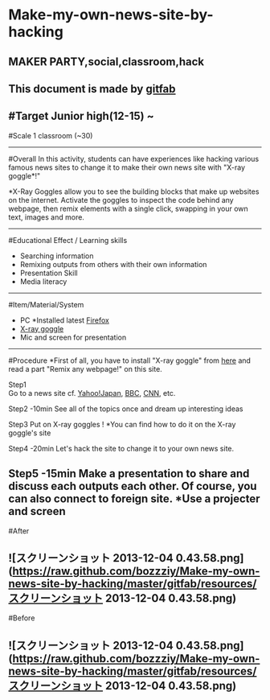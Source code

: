 # Make-my-own-news-site-by-hacking
## MAKER PARTY,social,classroom,hack
This document is made by [gitfab](http://gitfab.org)
---
#Target
Junior high(12-15) ~
---
#Scale
1 classroom (~30)

---
#Overall
In this activity, students can have experiences like hacking various famous news sites to change it to make their own news site with "X-ray goggle*!"

*X-Ray Goggles allow you to see the building blocks that make up websites on the internet. Activate the goggles to inspect the code behind any webpage, then remix elements with a single click, swapping in your own text, images and more.

---
#Educational Effect / Learning skills
* Searching information
* Remixing outputs from others with their own information 
* Presentation Skill
* Media literacy

---
#Item/Material/System
* PC *Installed latest [Firefox](http://www.mozilla.org/en-US/firefox/)
* [X-ray goggle](https://goggles.webmaker.org/en-US)
* Mic and screen for presentation
---
#Procedure
*First of all, you have to install "X-ray goggle" from [here](https://goggles.webmaker.org/en-US) and read a part "Remix any webpage!" on this site.



Step1        
 Go to a news site
cf. [Yahoo!Japan](http://www.yahoo.co.jp/), [BBC](http://www.bbc.co.uk/), [CNN](http://www.cnn.co.jp/), etc.


Step2  -10min
See all of the topics once and dream up interesting ideas


Step3
Put on X-ray goggles !
*You can find how to do it on the X-ray goggle's site

Step4  -20min
Let's hack the site to change it to your own news site.

Step5  -15min
Make a presentation to share and discuss each outputs each other.
Of course, you can also connect to foreign site.
*Use a projecter and screen
---
#After

![スクリーンショット 2013-12-04 0.43.58.png](https://raw.github.com/bozzziy/Make-my-own-news-site-by-hacking/master/gitfab/resources/スクリーンショット 2013-12-04 0.43.58.png)
---
#Before

![スクリーンショット 2013-12-04 0.43.58.png](https://raw.github.com/bozzziy/Make-my-own-news-site-by-hacking/master/gitfab/resources/スクリーンショット 2013-12-04 0.43.58.png)
---
